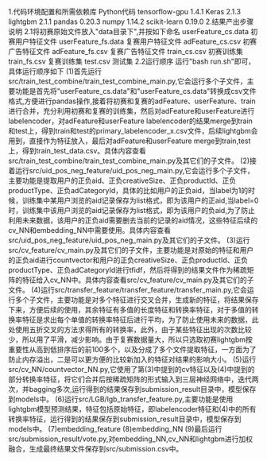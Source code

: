 1.代码环境配置和所需依赖库
Python代码
tensorflow-gpu 1.4.1
Keras 2.1.3
lightgbm 2.1.1
pandas 0.20.3
numpy 1.14.2
scikit-learn 0.19.0
2.结果产出步骤说明
2.1将初赛原始文件放入"data目录下",并按如下命名
userFeature_cs.data   初赛用户特征文件
userFeature_fs.data   复赛用户特征文件
adFeature_cs.csv      初赛广告特征文件
adFeature_fs.csv      复赛广告特征文件
train_cs.csv          初赛训练集
train_fs.csv          复赛训练集
test.csv              测试集
2.2运行顺序
运行"bash run.sh"即可，具体运行顺序如下
(1)首先运行src/train_test_combine/train_test_combine_main.py,它会运行多个子文件，主要功能是首先将"userFeature_cs.data"和"userFeature_cs.data"转换成csv文件格式,方便进行pandas操作,接着将初赛和复赛的adFeature、userFeature、train进行合并，充分利用初赛和复赛的训练集，然后对adFeature和userFeature进行labelencoder，对adFeature和userFeature labelencoder的结果merge到train和test上，得到train和test的primary_labelencoder_x.csv文件，后续lightgbm会用到，直接作为特征放入，最后对adFeature和userFeature merge到train,test上，得到train_test_data.csv。具体内容查看src/train_test_combine/train_test_combine_main.py及其它们的子文件。
(2)接着运行src/uid_pos_neg_feature/uid_pos_neg_main.py,它会运行多个子文件，主要功能是提取用户的正负aid、正负creativeSize、正负productId、正负productType、正负adCategoryId，具体的比如用户的正负aid，当label为1的时候，训练集中某用户浏览的aid记录保存为list格式，即为该用户的正aid,当label=0时，训练集中该用户浏览的aid记录保存为list格式，即为该用户的负aid,为了防止利用未来数据，该用户的正负aid需要删去当前的记录的aid情况，这些特征后续的cv_NN和embedding_NN中需要使用。具体内容查看src/uid_pos_neg_feature/uid_pos_neg_main.py及其它们的子文件。
(3)运行src/cv_feature/cv_main.py及其它们的子文件，主要功能是对原始的特征和用户的正负aid进行countvector和用户的正负creativeSize、正负productId、正负productType、正负adCategoryId进行tfidf，然后将得到的结果文件作为稀疏矩阵的特征给入cv_NN中。具体内容查看src/cv_feature/cv_main.py及其它们的子文件。
(4)运行src/transfer_feature/transfer_feature/transfer_main.py,它会运行多个子文件，主要功能是对多个特征进行交叉合并，生成新的特征，将结果保存下来，方便后续的使用，其余特征有多值的长度特征和转换率特征，对于多值的转换率特征是求出每个单值的转换率特征后进行平均，为了防止使用未来的数据，此处使用五折交叉的方法求得所有的转换率，此外，由于某些特征出现的次数比较少，所以用了平滑，减少影响。由于复赛数据量大，所以只选取初赛lightgbm按重要性从高到低排序后的前100多个，以及分成了多个文件提取特征，一方面为了防止内存溢出，二是可以更方便的比较新加入的特征对结果的影响大小。
(5)运行src/cv_NN/countvector_NN.py,它使用了第(3)中提到的cv特征以及(4)中提到的部分转换率特征，将它们合并后按稀疏矩阵的形式输入到三层神经网络中，迭代两次，并bagging多次,运行得到的结果保存到submission_result目录中，模型保存到models中。
(6)运行src/LGB/lgb_transfer_feature.py,主要功能是使用lightgbm模型预测结果，特征包括原始特征，即labelencoder特征和(4)中的所有转换率特征，运行得到的结果保存到submission_result目录中，模型保存到models中。
(7)embedding_feature
(8)embedding_NN
(9)最后运行src/submission_result/vote.py,对embedding_NN,cv_NN和lightgbm进行加权融合，生成最终结果文件保存到src/submission.csv中。